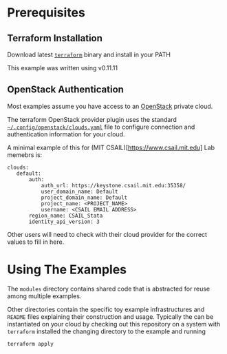 Prerequisites
=============

Terraform Installation
----------------------

Download latest [`terraform`](https://www.terraform.io/downloads.html)
binary and install in your PATH

This example was written using v0.11.11

OpenStack Authentication
------------------------

Most examples assume you have access to an
[OpenStack](https://openstack.org) private cloud.


The terraform OpenStack provider plugin  uses the standard
[`~/.config/openstack/clouds.yaml`](https://docs.openstack.org/python-openstackclient/rocky/configuration/index.html)
file to configure connection and authentication information for your
cloud.

A minimal example of this for (MIT CSAIL)[https://www.csail.mit.edu]
Lab memebrs is:

    clouds:
       default:
           auth:
               auth_url: https://keystone.csail.mit.edu:35358/
               user_domain_name: Default
               project_domain_name: Default
               project_name: <PROJECT_NAME>
               username: <CSAIL EMAIL ADDRESS>
           region_name: CSAIL_Stata
           identity_api_version: 3
           
Other users will need to check with their cloud provider for the
correct values to fill in here.

Using The Examples
==================

The `modules` directory contains shared code that is abstracted for
reuse among multiple examples.

Other directories contain the specific toy example infrastructures and
`README` files explaining their construction and usage.  Typically the
can be instantiated on your cloud by checking out this repository on a
system with `terraform` installed the changing directory to the
example and running 

    terraform apply
